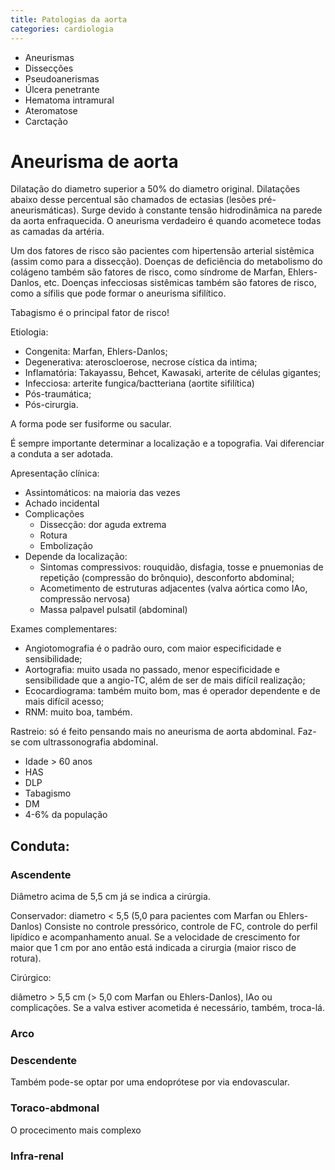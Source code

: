 ```yaml
---
title: Patologias da aorta
categories: cardiologia
---
```


* Aneurismas
* Dissecções
* Pseudoanerismas
* Úlcera penetrante
* Hematoma intramural
* Ateromatose
* Carctação


# Aneurisma de aorta

Dilatação do diametro superior a 50% do diametro original. Dilatações abaixo desse percentual são chamados de ectasias (lesões pré-aneurismáticas). Surge devido à constante tensão hidrodinâmica na parede da aorta enfraquecida. O aneurisma verdadeiro é quando acometece todas as camadas da artéria.

Um dos fatores de risco são pacientes com hipertensão arterial sistêmica (assim como para a dissecção). Doenças de deficiência do metabolismo do colágeno também são fatores de risco, como síndrome de Marfan, Ehlers-Danlos, etc. Doenças infecciosas sistêmicas também são fatores de risco, como a sífilis que pode formar o aneurisma sifilítico.

Tabagismo é o principal fator de risco!

Etiologia:

* Congenita: Marfan, Ehlers-Danlos;
* Degenerativa: ateroscloerose, necrose cística da intima;
* Inflamatória: Takayassu, Behcet, Kawasaki, arterite de células gigantes;
* Infecciosa: arterite fungica/bactteriana (aortite sifilítica)
* Pós-traumática;
* Pós-cirurgia.

A forma pode ser fusiforme ou sacular.

É sempre importante determinar a localização e a topografia. Vai diferenciar a conduta a ser adotada.

Apresentação clínica:

* Assintomáticos: na maioria das vezes
* Achado incidental
* Complicações
  * Dissecção: dor aguda extrema
  * Rotura
  * Embolização
* Depende da localização:
  * Sintomas compressivos: rouquidão, disfagia, tosse e pnuemonias de repetição (compressão do brônquio), desconforto abdominal;
  * Acometimento de estruturas adjacentes (valva aórtica como IAo, compressão nervosa)
  * Massa palpavel pulsatil (abdominal)

Exames complementares:

* Angiotomografia é o padrão ouro, com maior especificidade e sensibilidade;
* Aortografia: muito usada no passado, menor especificidade e sensibilidade que a angio-TC, além de ser de mais difícil realização;
* Ecocardiograma: também muito bom, mas é operador dependente e de mais difícil acesso;
* RNM: muito boa, também.

Rastreio: só é feito pensando mais no aneurisma de aorta abdominal. Faz-se com ultrassonografia abdominal.

* Idade > 60 anos
* HAS
* DLP
* Tabagismo
* DM
* 4-6% da população

## Conduta:


### Ascendente

Diâmetro acima de 5,5 cm já se indica a cirúrgia.

Conservador: diametro < 5,5 (5,0 para pacientes com Marfan ou Ehlers-Danlos)
Consiste no controle pressórico, controle de FC, controle do perfil lipídico e acompanhamento anual. Se a velocidade de crescimento for maior que 1 cm por ano então está indicada a cirurgia (maior risco de rotura).

Cirúrgico:



diâmetro > 5,5 cm (> 5,0 com Marfan ou Ehlers-Danlos), IAo ou complicações.
Se a valva estiver acometida é necessário, também, troca-lá.

### Arco

### Descendente

Também pode-se optar por uma endoprótese por via endovascular.

### Toraco-abdmonal

O procecimento mais complexo

### Infra-renal
